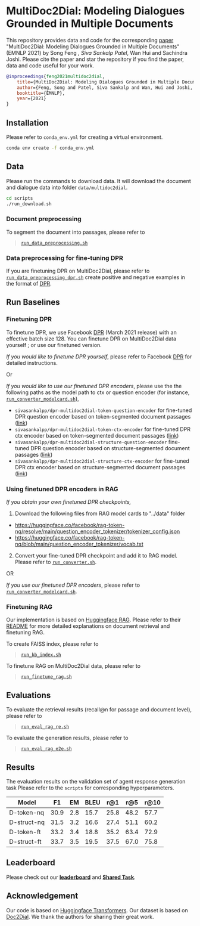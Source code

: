 # MultiDoc2Dial: Modeling Dialogues Grounded in Multiple Documents
This repository provides data and code for the corresponding [paper](https://arxiv.org/abs/2109.12595) "MultiDoc2Dial: Modeling Dialogues Grounded in Multiple Documents" (EMNLP 2021) by Song Feng *, Siva Sankalp Patel*, Wan Hui and Sachindra Joshi.
Please cite the paper and star the repository if you find the paper, data and code useful for your work.

```bibtex
@inproceedings{feng2021multidoc2dial,
    title={MultiDoc2Dial: Modeling Dialogues Grounded in Multiple Documents},
    author={Feng, Song and Patel, Siva Sankalp and Wan, Hui and Joshi, Sachindra},
    booktitle={EMNLP},
    year={2021}
}
```

## Installation

Please refer to `conda_env.yml` for creating a virtual environment.

```bash
conda env create -f conda_env.yml
```

## Data

Please run the commands to download data. It will download the document and dialogue data into folder  `data/multidoc2dial`.

```bash
cd scripts
./run_download.sh
```

### Document preprocessing

To segment the document into passages, please refer to
> [`run_data_preprocessing.sh`](scripts/run_data_preprocessing.sh)

### Data preprocessing for fine-tuning DPR

If you are finetuning DPR on MultiDoc2Dial, please refer to [`run_data_preprocessing_dpr.sh`](scripts/run_data_preprocessing_dpr.sh) create positive and negative examples in the format of [DPR](https://github.com/facebookresearch/DPR).

## Run Baselines

### Finetuning DPR

To finetune DPR, we use Facebook [DPR](https://github.com/facebookresearch/DPR) (March 2021 release)  with an effective batch size 128. You can finetune DPR on MultiDoc2Dial data yourself ; or use our finetuned version.

*If you would like to finetune DPR yourself*, please refer to Facebook [DPR](https://github.com/facebookresearch/DPR) for detailed instructions.

Or

*If you would like to use our finetuned DPR encoders*, please use the the following paths as the model path to ctx or question encoder (for instance, [`run_converter_modelcard.sh`](scripts/run_converter_modelcard.sh)),
  - `sivasankalpp/dpr-multidoc2dial-token-question-encoder` for fine-tuned DPR question encoder based on token-segmented document passages ([link](https://huggingface.co/sivasankalpp/dpr-multidoc2dial-token-question-encoder))
  - `sivasankalpp/dpr-multidoc2dial-token-ctx-encoder` for fine-tuned DPR ctx encoder based on token-segmented document passages ([link](https://huggingface.co/sivasankalpp/dpr-multidoc2dial-token-ctx-encoder))
  - `sivasankalpp/dpr-multidoc2dial-structure-question-encoder` fine-tuned DPR question encoder based on structure-segmented document passages ([link](https://huggingface.co/sivasankalpp/dpr-multidoc2dial-structure-question-encoder))
  - `sivasankalpp/dpr-multidoc2dial-structure-ctx-encoder` for fine-tuned DPR ctx encoder based on structure-segmented document passages ([link](https://huggingface.co/sivasankalpp/dpr-multidoc2dial-structure-ctx-encoder))

### Using finetuned DPR encoders in RAG

*If you obtain your own finetuned DPR checkpoints,*
1. Download the following files from RAG model cards to "../data" folder
  - <https://huggingface.co/facebook/rag-token-nq/resolve/main/question_encoder_tokenizer/tokenizer_config.json>
  - <https://huggingface.co/facebook/rag-token-nq/blob/main/question_encoder_tokenizer/vocab.txt>

2. Convert your fine-tuned DPR checkpoint and add it to RAG model. Please refer to [`run_converter.sh`](scripts/run_converter.sh).

OR

*If you use our finetuned DPR encoders*, please refer to [`run_converter_modelcard.sh`](scripts/run_converter_modelcard.sh).


### Finetuning RAG

Our implementation is based on [Huggingface RAG](https://huggingface.co/docs/transformers/master/model_doc/rag). Please refer to their [README](https://github.com/huggingface/transformers/tree/master/examples/research_projects/rag#readme) for more detailed explanations on document retrieval and finetuning RAG.

To create FAISS index, please refer to
> [`run_kb_index.sh`](scripts/run_kb_index.sh)

To finetune RAG on MultiDoc2Dial data, please refer to
> [`run_finetune_rag.sh`](scripts/run_finetune_rag.sh)

## Evaluations

To evaluate the retrieval results (recall@n for passage and document level), please refer to
> [`run_eval_rag_re.sh`](scripts/run_eval_rag_re.sh)

To evaluate the generation results, please refer to
> [`run_eval_rag_e2e.sh`](scripts/run_eval_rag_e2e.sh)

## Results

The evaluation results on the validation set of agent response generation task Please refer to the `scripts` for corresponding hyperparameters.

| Model       |F1    |    EM|  BLEU|  r@1 | r@5 |  r@10 |
| ----------- | ---- | ---- | ---- | ---- | ---- | ---- |
| D-token-nq  | 30.9 | 2.8 | 15.7 | 25.8 | 48.2 | 57.7  |
| D-struct-nq | 31.5 | 3.2 | 16.6 | 27.4 | 51.1 | 60.2  |
| D-token-ft  | 33.2 | 3.4 | 18.8 | 35.2 | 63.4 | 72.9  |
| D-struct-ft | 33.7 | 3.5 | 19.5 | 37.5 | 67.0 | 75.8  |

## Leaderboard

Please check out our [**leaderboard**](https://eval.ai/web/challenges/challenge-page/1437/overview) and [**Shared Task**](http://doc2dial.github.io/workshop2022/#shared).

## Acknowledgement

Our code is based on [Huggingface Transformers](https://github.com/huggingface/transformers). Our dataset is based on [Doc2Dial](https://arxiv.org/abs/2011.06623). We thank the authors for sharing their great work.